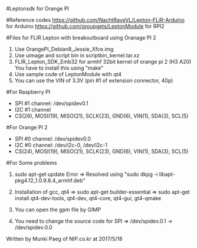#Leptonsdk for Orange PI

#Reference codes
https://github.com/NachtRaveVL/Lepton-FLiR-Arduino for Arduino
https://github.com/groupgets/LeptonModule for RPI2

#Files for FLIR Lepton with breakoutboard using Oranage PI 2
1. Use OrangePI_Debian8_Jessie_Xfce.img
2. Use uimage and script bin in scriptbin_kernel.tar.xz
3. FLIR_Lepton_SDK_Emb32 for armhf 32bit kernel of orange pi 2 (H3 A20)
   You have to install this using "make"
4. Use sample code of LeptonModule with qt4
5. You can use the VIN of 3.3V (pin #1 of extension connector, 40p)

#For Raspberry PI
- SPI #1 channel: /dev/spidev0.1
- I2C #1 channel
- CS(26), MOSI(19), MISO(21), SCLK(23), GND(6), VIN(1), SDA(3), SCL(5)

#For Orange PI 2
- SPI #0 channel: /dev/spidev0.0
- I2C #0 channel: /dev/i2c-0, /dev/i2c-1
- CS(24), MOSI(19), MISO(21), SCLK(23), GND(6), VIN(1), SDA(3), SCL(5)

#For Some problems
1. sudo apt-get update Error
   => Resolved using "sudo dkpg -i libapt-pkg4.12_1.0.9.8.4_armhf.deb"

2. Installation of gcc, qt4 
   => sudo apt-get builder-essential
   => sudo apt-get install qt4-dev-tools, qt4-dev, qt4-core, qt4-gui, gt4-qmake

3. You can open the gpm file by GIMP

4. You need to change the source code for SPI
   => /dev/spidev.0.1 -> /dev/spidev.0.0

Written by Munki Paeg of NIP.co.kr at 2017/5/18
